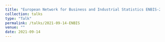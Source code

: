 ```yaml
---
title: "European Network for Business and Industrial Statistics ENBIS-21 Online Conference"
collection: talks
type: "Talk"
permalink: /talks/2021-09-14-ENBIS
venue: ""
date: 2021-09-14
---
```

